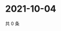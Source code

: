 # 2021-10-04

共 0 条

<!-- BEGIN WEIBO -->
<!-- 最后更新时间 Mon Oct 04 2021 11:14:25 GMT+0800 (China Standard Time) -->

<!-- END WEIBO -->
